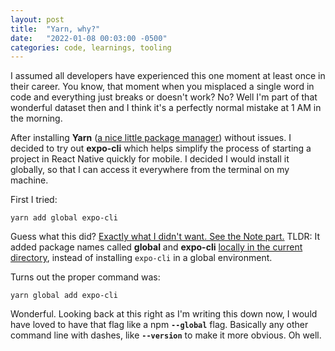 ```yaml
---
layout: post
title:  "Yarn, why?"
date:   "2022-01-08 00:03:00 -0500"
categories: code, learnings, tooling
---
```


I assumed all developers have experienced this one moment at least once in their career. You know, that moment when you misplaced a single word in code and everything just breaks or doesn't work? No? Well I'm part of that wonderful dataset then and I think it's a perfectly normal mistake at 1 AM in the morning.

After installing **Yarn** ([a nice little package manager](https://classic.yarnpkg.com/en/)) without issues. I decided to try out **expo-cli** which helps simplify the process of starting a project in React Native quickly for mobile. I decided I would install it globally, so that I can access it everywhere from the terminal on my machine.

First I tried:
```
yarn add global expo-cli
```

Guess what this did? [Exactly what I didn't want. See the Note part.](https://classic.yarnpkg.com/en/docs/cli/global#toc-yarn-global)
TLDR: It added package names called **global** and **expo-cli** <ins>locally in the current directory</ins>, instead of installing `expo-cli` in a global environment.

Turns out the proper command was:
```
yarn global add expo-cli
```

Wonderful. Looking back at this right as I'm writing this down now, I would have loved to have that flag like a npm **`--global`** flag. Basically any other command line with dashes, like **`--version`** to make it more obvious. Oh well.
